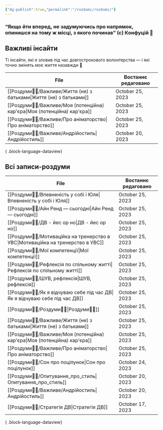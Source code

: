 ```yaml
---
{"dg-publish":true,"permalink":"/rozdumi/rozdumi/"}
---
```


### “Якщо йти вперед, не задумуючись про напрямок, опинишся на тому ж місці, з якого починав” (c) Конфуцій 🤡
## Важливі інсайти
Ті інсайти, які я зловив під час довгострокового волонтерства — і які точно змінять моє життя назавжди 🤯

| File                                                                           | Востаннє редаговано |
| ------------------------------------------------------------------------------ | ------------------- |
| [[Роздуми🧘‍♀️/Важливе/Життя (не) з батьками\|Життя (не) з батьками]]       | October 25, 2023    |
| [[Роздуми🧘‍♀️/Важливе/Моя (потенційна) кар'єра\|Моя (потенційна) кар'єра]] | October 25, 2023    |
| [[Роздуми🧘‍♀️/Важливе/Про аніматорство\|Про аніматорство]]                 | October 25, 2023    |
| [[Роздуми🧘‍♀️/Важливе/Андрійостиль\|Андрійостиль]]                         | October 20, 2023    |

{ .block-language-dataview}

## Всі записи-роздуми
| File                                                                                 | Востаннє редаговано |
| ------------------------------------------------------------------------------------ | ------------------- |
| [[Роздуми🧘‍♀️/Впевненість у собі і Юля\|Впевненість у собі і Юля]]               | October 25, 2023    |
| [[Роздуми🧘‍♀️/Айн Ренд — сьогодні\|Айн Ренд — сьогодні]]                         | October 25, 2023    |
| [[Роздуми🧘‍♀️/ДВ - йес ор но\|ДВ - йес ор но]]                                   | October 25, 2023    |
| [[Роздуми🧘‍♀️/Мотиваційка на тренерство в УВС\|Мотиваційка на тренерство в УВС]] | October 25, 2023    |
| [[Роздуми🧘‍♀️/Мої компетенції\|Мої компетенції]]                                 | October 25, 2023    |
| [[Роздуми🧘‍♀️/Рефлексія по спільному житті\|Рефлексія по спільному житті]]       | October 25, 2023    |
| [[Роздуми🧘‍♀️/ШУВ, рефлексія\|ШУВ, рефлексія]]                                   | October 25, 2023    |
| [[Роздуми🧘‍♀️/Як я відчуваю себе під час ДВ\|Як я відчуваю себе під час ДВ]]     | October 25, 2023    |
| [[Роздуми🧘‍♀️/Роздуми🧘‍♀️\|Роздуми🧘‍♀️]]                                       | October 25, 2023    |
| [[Роздуми🧘‍♀️/Важливе/Життя (не) з батьками\|Життя (не) з батьками]]             | October 25, 2023    |
| [[Роздуми🧘‍♀️/Важливе/Моя (потенційна) кар'єра\|Моя (потенційна) кар'єра]]       | October 25, 2023    |
| [[Роздуми🧘‍♀️/Важливе/Про аніматорство\|Про аніматорство]]                       | October 25, 2023    |
| [[Роздуми🧘‍♀️/Сон про поцілунок\|Сон про поцілунок]]                             | October 24, 2023    |
| [[Роздуми🧘‍♀️/Опитування_про_стиль\|Опитування_про_стиль]]                       | October 20, 2023    |
| [[Роздуми🧘‍♀️/Важливе/Андрійостиль\|Андрійостиль]]                               | October 20, 2023    |
| [[Роздуми🧘‍♀️/Стратегія ДВ\|Стратегія ДВ]]                                       | October 17, 2023    |

{ .block-language-dataview}